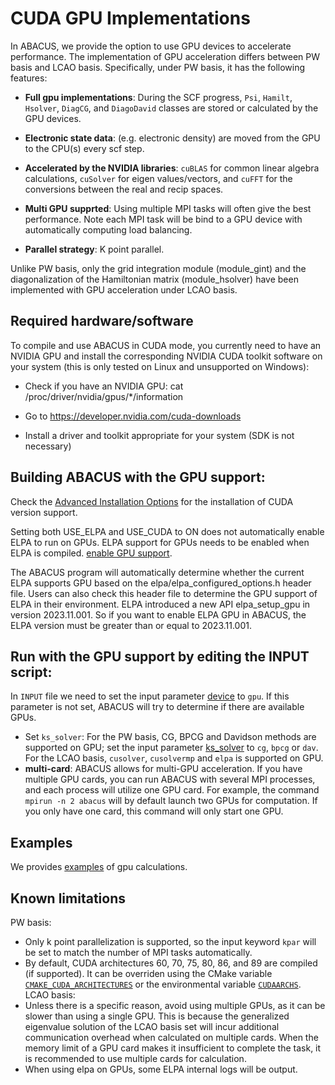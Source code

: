 # CUDA GPU Implementations

In ABACUS, we provide the option to use GPU devices to accelerate performance. The implementation of GPU acceleration differs between PW basis and LCAO basis. Specifically, under PW basis, it has the following features:

- **Full gpu implementations**: During the SCF progress, `Psi`, `Hamilt`, `Hsolver`, `DiagCG`, and `DiagoDavid` classes are stored or calculated by the GPU devices.

- **Electronic state data**: (e.g. electronic density) are moved from the GPU to the CPU(s) every scf step.

- **Accelerated by the NVIDIA libraries**: `cuBLAS` for common linear algebra calculations, `cuSolver` for eigen values/vectors, and `cuFFT` for the conversions between the real and recip spaces.

- **Multi GPU supprted**: Using multiple MPI tasks will often give the best performance. Note each MPI task will be bind to a GPU device with automatically computing load balancing.

- **Parallel strategy**: K point parallel.

Unlike PW basis, only the grid integration module (module_gint) and the diagonalization of the Hamiltonian matrix (module_hsolver) have been implemented with GPU acceleration under LCAO basis.

## Required hardware/software

To compile and use ABACUS in CUDA mode, you currently need to have an NVIDIA GPU and install the corresponding NVIDIA CUDA toolkit software on your system (this is only tested on Linux and unsupported on Windows):

- Check if you have an NVIDIA GPU: cat /proc/driver/nvidia/gpus/*/information

- Go to https://developer.nvidia.com/cuda-downloads

- Install a driver and toolkit appropriate for your system (SDK is not necessary)


## Building ABACUS with the GPU support:

Check the [Advanced Installation Options](https://abacus-rtd.readthedocs.io/en/latest/advanced/install.html#build-with-cuda-support) for the installation of CUDA version support.

Setting both USE_ELPA and USE_CUDA to ON does not automatically enable ELPA to run on GPUs. ELPA support for GPUs needs to be enabled when ELPA is compiled. [enable GPU support](https://github.com/marekandreas/elpa/blob/master/documentation/INSTALL.md).

The ABACUS program will automatically determine whether the current ELPA supports GPU based on the elpa/elpa_configured_options.h header file. Users can also check this header file to determine the GPU support of ELPA in their environment. ELPA introduced a new API elpa_setup_gpu in version 2023.11.001. So if you want to enable ELPA GPU in ABACUS, the ELPA version must be greater than or equal to 2023.11.001.

## Run with the GPU support by editing the INPUT script:

In `INPUT` file we need to set the input parameter [device](../input_files/input-main.md#device) to `gpu`. If this parameter is not set, ABACUS will try to determine if there are available GPUs.
- Set `ks_solver`: For the PW basis, CG, BPCG and Davidson methods are supported on GPU; set the input parameter [ks_solver](../input_files/input-main.md#ks_solver) to `cg`, `bpcg` or `dav`. For the LCAO basis, `cusolver`, `cusolvermp` and `elpa` is supported on GPU.
- **multi-card**: ABACUS allows for multi-GPU acceleration. If you have multiple GPU cards, you can run ABACUS with several MPI processes, and each process will utilize one GPU card. For example, the command `mpirun -n 2 abacus` will by default launch two GPUs for computation. If you only have one card, this command will only start one GPU. 

## Examples
We provides [examples](https://github.com/deepmodeling/abacus-develop/tree/develop/examples/gpu) of gpu calculations.

## Known limitations
PW basis:
- Only k point parallelization is supported, so the input keyword `kpar` will be set to match the number of MPI tasks automatically.
- By default, CUDA architectures 60, 70, 75, 80, 86, and 89 are compiled (if supported). It can be overriden using the CMake variable [`CMAKE_CUDA_ARCHITECTURES`](https://cmake.org/cmake/help/latest/variable/CMAKE_CUDA_ARCHITECTURES.html) or the environmental variable [`CUDAARCHS`](https://cmake.org/cmake/help/latest/envvar/CUDAARCHS.html).
LCAO basis:
- Unless there is a specific reason, avoid using multiple GPUs, as it can be slower than using a single GPU. This is because the generalized eigenvalue solution of the LCAO basis set will incur additional communication overhead when calculated on multiple cards. When the memory limit of a GPU card makes it insufficient to complete the task, it is recommended to use multiple cards for calculation.
- When using elpa on GPUs, some ELPA internal logs will be output.